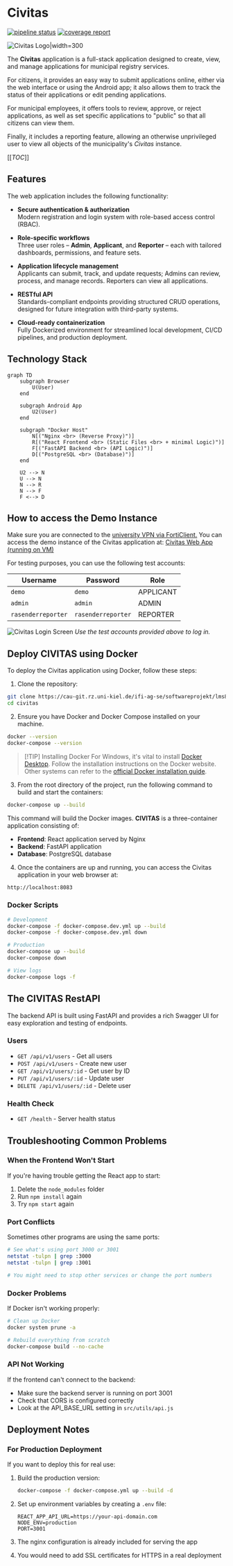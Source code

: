 # Civitas

[![pipeline status](https://cau-git.rz.uni-kiel.de/ifi-ag-se/softwareprojekt/lms8_eg_017/civitas/badges/main/pipeline.svg)](https://cau-git.rz.uni-kiel.de/ifi-ag-se/softwareprojekt/lms8_eg_017/civitas/-/commits/main)
[![coverage report](https://cau-git.rz.uni-kiel.de/ifi-ag-se/softwareprojekt/lms8_eg_017/civitas/badges/main/coverage.svg)](https://cau-git.rz.uni-kiel.de/ifi-ag-se/softwareprojekt/lms8_eg_017/civitas/-/pipelines)


![Civitas Logo|width=300](./frontend/src/img/civitas.png)

The **Civitas** application is a full-stack application designed to create, view, and manage applications for municipal registry services.

For citizens, it provides an easy way to submit applications online, either via the web interface or using the Android app; it also allows them to track the status of their applications or edit pending applications.

For municipal employees, it offers tools to review, approve, or reject applications, as well as set specific applications to "public" so that all citizens can view them.

Finally, it includes a reporting feature, allowing an otherwise unprivileged user to view all objects of the municipality's *Civitas* instance.


[[_TOC_]]


## Features

The web application includes the following functionality:

- **Secure authentication & authorization**  
  Modern registration and login system with role-based access control (RBAC).

- **Role-specific workflows**  
  Three user roles – **Admin**, **Applicant**, and **Reporter** – each with tailored dashboards, permissions, and feature sets.

- **Application lifecycle management**  
  Applicants can submit, track, and update requests; Admins can review, process, and manage records. Reporters can view all applications.

- **RESTful API**  
  Standards-compliant endpoints providing structured CRUD operations, designed for future integration with third-party systems.

- **Cloud-ready containerization**  
  Fully Dockerized environment for streamlined local development, CI/CD pipelines, and production deployment.


## Technology Stack

```mermaid
graph TD
    subgraph Browser
        U(User)
    end

    subgraph Android App
        U2(User)
    end

    subgraph "Docker Host"
        N[("Nginx <br> (Reverse Proxy)")]
        R[("React Frontend <br> (Static Files <br> + minimal Logic)")]
        F[("FastAPI Backend <br> (API Logic)")]
        D[("PostgreSQL <br> (Database)")]
    end

    U2 --> N
    U --> N
    N --> R
    N --> F
    F <--> D
```

## How to access the Demo Instance

Make sure you are connected to the [university VPN via FortiClient.](https://www.rz.uni-kiel.de/de/tipps/vpn) 
You can access the demo instance of the Civitas application at:
[Civitas Web App (running on VM)](http://134.245.1.240:1203/)


For testing purposes, you can use the following test accounts:

| Username | Password | Role      |
| -------- | -------- | --------- |
| `demo`   | `demo`   | APPLICANT |
| `admin`  | `admin`  | ADMIN     |
| `rasenderreporter` | `rasenderreporter` | REPORTER  |


![Civitas Login Screen](readme-resources/login.png)
*Use the test accounts provided above to log in.*

## Deploy CIVITAS using Docker

To deploy the Civitas application using Docker, follow these steps:

1. Clone the repository:

```bash
git clone https://cau-git.rz.uni-kiel.de/ifi-ag-se/softwareprojekt/lms8_eg_017/civitas.git
cd civitas
```

2. Ensure you have Docker and Docker Compose installed on your machine.

```bash
docker --version
docker-compose --version
```

>[!TIP] Installing Docker
> For Windows, it's vital to install [Docker Desktop](https://www.docker.com/products/docker-desktop/). Follow the installation instructions on the Docker website. <br>
> Other systems can refer to the [official Docker installation guide](https://docs.docker.com/get-docker/).


3. From the root directory of the project, run the following command to build and start the containers:

```bash
docker-compose up --build
```

This command will build the Docker images.
**CIVITAS** is a three-container application consisting of:
- **Frontend**: React application served by Nginx
- **Backend**: FastAPI application
- **Database**: PostgreSQL database

4. Once the containers are up and running, you can access the Civitas application in your web browser at:

```bash
http://localhost:8083
```


### Docker Scripts

```bash
# Development
docker-compose -f docker-compose.dev.yml up --build
docker-compose -f docker-compose.dev.yml down

# Production
docker-compose up --build
docker-compose down

# View logs
docker-compose logs -f
```

## The CIVITAS RestAPI

The backend API is built using FastAPI and provides a rich Swagger UI for easy exploration and testing of endpoints.

### Users

- `GET /api/v1/users` - Get all users
- `POST /api/v1/users` - Create new user
- `GET /api/v1/users/:id` - Get user by ID
- `PUT /api/v1/users/:id` - Update user
- `DELETE /api/v1/users/:id` - Delete user

### Health Check

- `GET /health` - Server health status

## Troubleshooting Common Problems

### When the Frontend Won't Start

If you're having trouble getting the React app to start:

1. Delete the `node_modules` folder
2. Run `npm install` again
3. Try `npm start` again

### Port Conflicts

Sometimes other programs are using the same ports:

```bash
# See what's using port 3000 or 3001
netstat -tulpn | grep :3000
netstat -tulpn | grep :3001

# You might need to stop other services or change the port numbers
```

### Docker Problems

If Docker isn't working properly:

```bash
# Clean up Docker
docker system prune -a

# Rebuild everything from scratch
docker-compose build --no-cache
```

### API Not Working  

If the frontend can't connect to the backend:

- Make sure the backend server is running on port 3001
- Check that CORS is configured correctly
- Look at the API_BASE_URL setting in `src/utils/api.js`

## Deployment Notes

### For Production Deployment

If you want to deploy this for real use:

1. Build the production version:

   ```bash
   docker-compose -f docker-compose.yml up --build -d
   ```

2. Set up environment variables by creating a `.env` file:

   ```
   REACT_APP_API_URL=https://your-api-domain.com
   NODE_ENV=production
   PORT=3001
   ```

3. The nginx configuration is already included for serving the app

4. You would need to add SSL certificates for HTTPS in a real deployment
